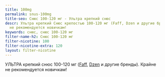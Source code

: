 ```yaml
---
title: 100mg
permalink: snus-100mg
title-seo: Снюс 100-120 мг - Ультра крепкий снюс
descr: Ультра крепкий Снюс крепостью 100-120 мг (Faff, Dzen и другие бренды). Крайне
  не рекомендуется новичкам!
keywords: снюс, снюс 100-120 мг
filter-name-h2: Снюс 100-120 мг
filter-nicotine: 100
filter-nicotine-extra: 120
layout: filter-nicotine
---
```


УЛЬТРА крепкий снюс 100-120 мг (<a href="/Faff">Faff</a>, <a href="/snus-dzen">Dzen</a> и другие бренды). Крайне не рекомендуется новичкам!